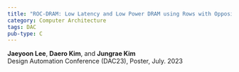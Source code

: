 ```yaml
---
title: "ROC-DRAM: Low Latency and Low Power DRAM using Rows with Opposite Charging"
category: Computer Architecture
tags: DAC
pub-type: C
---
```


**Jaeyoon Lee**, **Daero Kim**, and **Jungrae Kim** <br>
Design Automation Conference (DAC23), Poster, July. 2023
